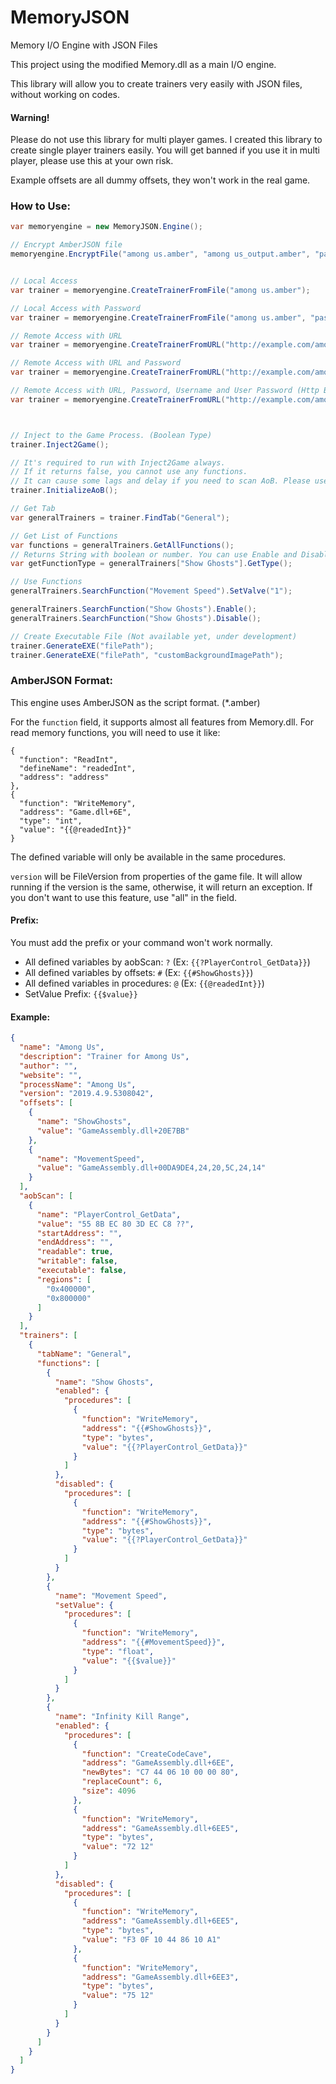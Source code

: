 # MemoryJSON
Memory I/O Engine with JSON Files

This project using the modified Memory.dll as a main I/O engine.

This library will allow you to create trainers very easily with JSON files, without working on codes.

#### Warning!
Please do not use this library for multi player games. I created this library to create single player trainers easily. You will get banned if you use it in multi player, please use this at your own risk.

Example offsets are all dummy offsets, they won't work in the real game.

### How to Use:
```cs
var memoryengine = new MemoryJSON.Engine();

// Encrypt AmberJSON file
memoryengine.EncryptFile("among us.amber", "among us_output.amber", "password");


// Local Access
var trainer = memoryengine.CreateTrainerFromFile("among us.amber");

// Local Access with Password
var trainer = memoryengine.CreateTrainerFromFile("among us.amber", "password");

// Remote Access with URL
var trainer = memoryengine.CreateTrainerFromURL("http://example.com/among us.amber");

// Remote Access with URL and Password
var trainer = memoryengine.CreateTrainerFromURL("http://example.com/among us.amber", "password");

// Remote Access with URL, Password, Username and User Password (Http Basic Auth)
var trainer = memoryengine.CreateTrainerFromURL("http://example.com/among us.amber", "password", "username", "userpass");



// Inject to the Game Process. (Boolean Type)
trainer.Inject2Game();

// It's required to run with Inject2Game always. 
// If it returns false, you cannot use any functions.
// It can cause some lags and delay if you need to scan AoB. Please use async method in your code. 
trainer.InitializeAoB();

// Get Tab
var generalTrainers = trainer.FindTab("General");

// Get List of Functions
var functions = generalTrainers.GetAllFunctions();
// Returns String with boolean or number. You can use Enable and Disable for boolean type, and use SetValve for the number type.
var getFunctionType = generalTrainers["Show Ghosts"].GetType(); 

// Use Functions
generalTrainers.SearchFunction("Movement Speed").SetValve("1");

generalTrainers.SearchFunction("Show Ghosts").Enable();
generalTrainers.SearchFunction("Show Ghosts").Disable();

// Create Executable File (Not available yet, under development)
trainer.GenerateEXE("filePath");
trainer.GenerateEXE("filePath", "customBackgroundImagePath");
```

### AmberJSON Format:

This engine uses AmberJSON as the script format. (*.amber)

For the `function` field, it supports almost all features from Memory.dll. For read memory functions, you will need to use it like:

```
{
  "function": "ReadInt",
  "defineName": "readedInt",
  "address": "address"
},
{
  "function": "WriteMemory",
  "address": "Game.dll+6E",
  "type": "int",
  "value": "{{@readedInt}}"
}
```
The defined variable will only be available in the same procedures.

`version` will be FileVersion from properties of the game file. It will allow running if the version is the same, otherwise, it will return an exception. If you don't want to use this feature, use "all" in the field.

#### Prefix:
You must add the prefix or your command won't work normally.

- All defined variables by aobScan: `?` (Ex: `{{?PlayerControl_GetData}}`)
- All defined variables by offsets: `#` (Ex: `{{#ShowGhosts}}`)
- All defined variables in procedures: `@` (Ex: `{{@readedInt}}`)
- SetValue Prefix: `{{$value}}`

#### Example:
```json
{
  "name": "Among Us",
  "description": "Trainer for Among Us",
  "author": "",
  "website": "",
  "processName": "Among Us",
  "version": "2019.4.9.5308042",
  "offsets": [
    {
      "name": "ShowGhosts",
      "value": "GameAssembly.dll+20E7BB"
    },
    {
      "name": "MovementSpeed",
      "value": "GameAssembly.dll+00DA9DE4,24,20,5C,24,14"
    }
  ],
  "aobScan": [
    {
      "name": "PlayerControl_GetData",
      "value": "55 8B EC 80 3D EC C8 ??",
      "startAddress": "",
      "endAddress": "",
      "readable": true,
      "writable": false,
      "executable": false,
      "regions": [
        "0x400000",
        "0x800000"
      ]
    }
  ],
  "trainers": [
    {
      "tabName": "General",
      "functions": [
        {
          "name": "Show Ghosts",
          "enabled": {
            "procedures": [
              {
                "function": "WriteMemory",
                "address": "{{#ShowGhosts}}",
                "type": "bytes",
                "value": "{{?PlayerControl_GetData}}"
              }
            ]
          },
          "disabled": {
            "procedures": [
              {
                "function": "WriteMemory",
                "address": "{{#ShowGhosts}}",
                "type": "bytes",
                "value": "{{?PlayerControl_GetData}}"
              }
            ]
          }
        },
        {
          "name": "Movement Speed",
          "setValue": {
            "procedures": [
              {
                "function": "WriteMemory",
                "address": "{{#MovementSpeed}}",
                "type": "float",
                "value": "{{$value}}"
              }
            ]
          }
        },
        {
          "name": "Infinity Kill Range",
          "enabled": {
            "procedures": [
              {
                "function": "CreateCodeCave",
                "address": "GameAssembly.dll+6EE",
                "newBytes": "C7 44 06 10 00 00 80",
                "replaceCount": 6,
                "size": 4096
              },
              {
                "function": "WriteMemory",
                "address": "GameAssembly.dll+6EE5",
                "type": "bytes",
                "value": "72 12"
              }
            ]
          },
          "disabled": {
            "procedures": [
              {
                "function": "WriteMemory",
                "address": "GameAssembly.dll+6EE5",
                "type": "bytes",
                "value": "F3 0F 10 44 86 10 A1"
              },
              {
                "function": "WriteMemory",
                "address": "GameAssembly.dll+6EE3",
                "type": "bytes",
                "value": "75 12"
              }
            ]
          }
        }
      ]
    }
  ]
}
```
